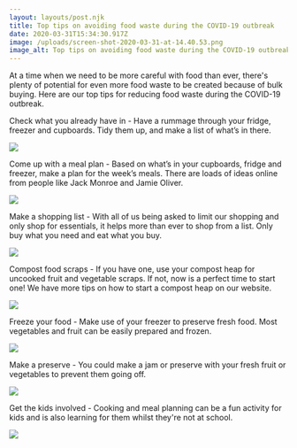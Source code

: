 ```yaml
---
layout: layouts/post.njk
title: Top tips on avoiding food waste during the COVID-19 outbreak
date: 2020-03-31T15:34:30.917Z
image: /uploads/screen-shot-2020-03-31-at-14.40.53.png
image_alt: Top tips on avoiding food waste during the COVID-19 outbreak
---
```

At a time when we need to be more careful with food than ever, there's plenty of potential for even more food waste to be created because of bulk buying. Here are our top tips for reducing food waste during the COVID-19 outbreak.

Check what you already have in - Have a rummage through your fridge, freezer and cupboards. Tidy them up, and make a list of what’s in there.

![](/uploads/2.png)

Come up with a meal plan - Based on what’s in your cupboards, fridge and freezer, make a plan for the week’s meals. There are loads of ideas online from people like Jack Monroe and Jamie Oliver.

![](/uploads/3.png)

Make a shopping list - With all of us being asked to limit our shopping and only shop for essentials, it helps more than ever to shop from a list. Only buy what you need and eat what you buy.

![](/uploads/4.png)

Compost food scraps - If you have one, use your compost heap for uncooked fruit and vegetable scraps. If not, now is a perfect time to start one! We have more tips on how to start a compost heap on our website.

![](/uploads/5.png)

Freeze your food - Make use of your freezer to preserve fresh food. Most vegetables and fruit can be easily prepared and frozen.

![](/uploads/6.png)

Make a preserve - You could make a jam or preserve with your fresh fruit or vegetables to prevent them going off.

![](/uploads/7.png)

Get the kids involved - Cooking and meal planning can be a fun activity for kids and is also learning for them whilst they're not at school.

![](/uploads/8.png)